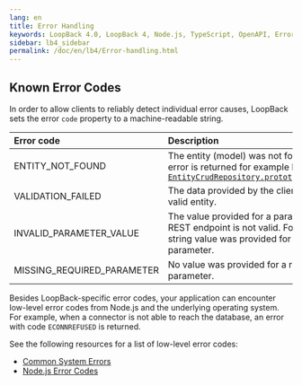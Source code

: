 ```yaml
---
lang: en
title: Error Handling
keywords: LoopBack 4.0, LoopBack 4, Node.js, TypeScript, OpenAPI, Error Handling
sidebar: lb4_sidebar
permalink: /doc/en/lb4/Error-handling.html
---
```


## Known Error Codes

In order to allow clients to reliably detect individual error causes, LoopBack
sets the error `code` property to a machine-readable string.

| Error code                 | Description                                                                                                                                                                                               |
| :------------------------- | :-------------------------------------------------------------------------------------------------------------------------------------------------------------------------------------------------------- |
| ENTITY_NOT_FOUND           | The entity (model) was not found. This error is returned for example by [`EntityCrudRepository.prototype.findById`](https://loopback.io/doc/en/lb4/apidocs.repository.entitycrudrepository.findbyid.html) |
| VALIDATION_FAILED          | The data provided by the client is not a valid entity.                                                                                                                                                    |
| INVALID_PARAMETER_VALUE    | The value provided for a parameter of a REST endpoint is not valid. For example, a string value was provided for a numeric parameter.                                                                     |
| MISSING_REQUIRED_PARAMETER | No value was provided for a required parameter.                                                                                                                                                           |

Besides LoopBack-specific error codes, your application can encounter low-level
error codes from Node.js and the underlying operating system. For example, when
a connector is not able to reach the database, an error with code `ECONNREFUSED`
is returned.

See the following resources for a list of low-level error codes:

- [Common System Errors](https://nodejs.org/api/errors.html#errors_common_system_errors)
- [Node.js Error Codes](https://nodejs.org/api/errors.html#errors_node_js_error_codes)
